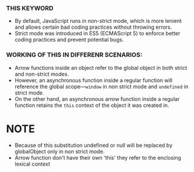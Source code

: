 ### THIS KEYWORD

- By default, JavaScript runs in non-strict mode, which is more lenient and allows certain bad coding practices without throwing errors.
- Strict mode was introduced in ES5 (ECMAScript 5) to enforce better coding practices and prevent potential bugs.

### WORKING OF THIS IN DIFFERENR SCENARIOS:

- Arrow functions inside an object refer to the global object in both strict and non-strict modes.
- However, an asynchronous function inside a regular function will reference the global scope—`window` in non strict mode and `undefined` in strict mode.
- On the other hand, an asynchronous arrow function inside a regular function retains the `this` context of the object it was created in.

# NOTE

- Because of this substitution undefined or null will be replaced by globalObject only in non strict mode.
- Arrow function don't have their own 'this' they refer to the enclosing lexical context
